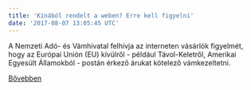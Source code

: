```yaml
---
title: 'Kínából rendelt a weben? Erre kell figyelni'
date: '2017-08-07 13:05:45 UTC'
---
```


A Nemzeti Adó- és Vámhivatal felhívja az interneten vásárlók figyelmét, hogy az Európai Unión (EU) kívülről - például Távol-Keletről, Amerikai Egyesült Államokból - postán érkező árukat kötelező vámkezeltetni.


[Bővebben](http://ift.tt/2wm7ZwJ)
